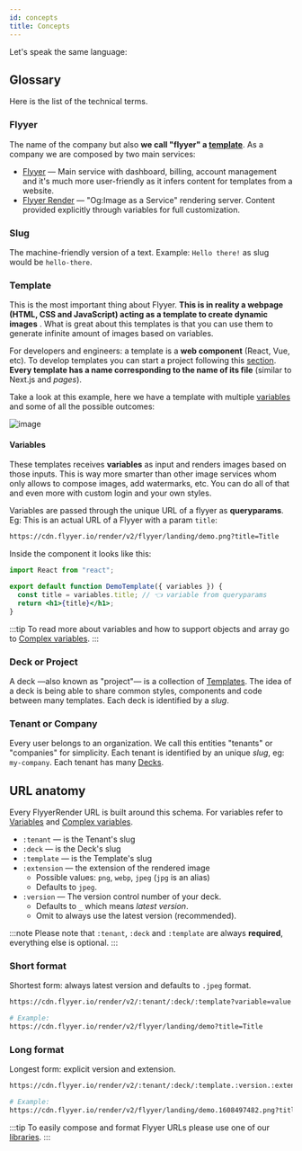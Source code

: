 ```yaml
---
id: concepts
title: Concepts
---
```


Let's speak the same language:

## Glossary

Here is the list of the technical terms.

### Flyyer

The name of the company but also **we call "flyyer" a [template](#template)**. As a company we are composed by two main services:

* [Flyyer](https://flyyer.io) — Main service with dashboard, billing, account management and it's much more user-friendly as it infers content for templates from a website.
* [Flyyer Render](https://flyyer.io/render) — "Og:Image as a Service" rendering server. Content provided explicitly through variables for full customization.

### Slug

The machine-friendly version of a text. Example: `Hello there!` as slug would be `hello-there`.

### Template

This is the most important thing about Flyyer. **This is in reality a webpage (HTML, CSS and JavaScript) acting as a template to create dynamic images** . What is great about this templates is that you can use them to generate infinite amount of images based on variables.

For developers and engineers: a template is a **web component** (React, Vue, etc). To develop templates you can start a project following this [section](./getting-started.md). **Every template has a name corresponding to the name of its file** (similar to Next.js and _pages_).

Take a look at this example, here we have a template with multiple [variables](#variables) and some of all the possible outcomes:

![image](/img/images/demo.png)

#### Variables

These templates receives **variables** as input and renders images based on those inputs. This is way more smarter than other image services whom only allows to compose images, add watermarks, etc. You can do all of that and even more with custom login and your own styles.

Variables are passed through the unique URL of a flyyer as **queryparams**. Eg: This is an actual URL of a Flyyer with a param `title`:

```bash
https://cdn.flyyer.io/render/v2/flyyer/landing/demo.png?title=Title
```

Inside the component it looks like this:

```jsx title="templates/main.js" {4}
import React from "react";

export default function DemoTemplate({ variables }) {
  const title = variables.title; // 👈 variable from queryparams
  return <h1>{title}</h1>;
}
```

:::tip
To read more about variables and how to support objects and array go to [Complex variables](./advanced/complex-variables.md).
:::

### Deck or Project

A deck —also known as "project"— is a collection of [Templates](#template). The idea of a deck is being able to share common styles, components and code between many templates. Each deck is identified by a _slug_.

### Tenant or Company

Every user belongs to an organization. We call this entities "tenants" or "companies" for simplicity. Each tenant is identified by an unique _slug_, eg: `my-company`. Each tenant has many [Decks](#deck-or-project).

## URL anatomy

Every FlyyerRender URL is built around this schema. For variables refer to [Variables](#variables) and [Complex variables](./advanced/complex-variables.md).

* `:tenant` — is the Tenant's slug
* `:deck` — is the Deck's slug
* `:template` — is the Template's slug
* `:extension` — the extension of the rendered image
  * Possible values: `png`, `webp`, `jpeg` (`jpg` is an alias)
  * Defaults to `jpeg`.
* `:version` — The version control number of your deck.
  * Defaults to `_` which means _latest version_.
  * Omit to always use the latest version (recommended).

:::note
Please note that `:tenant`, `:deck` and `:template` are always **required**, everything else is optional.
:::

### Short format

Shortest form: always latest version and defaults to `.jpeg` format.

```bash
https://cdn.flyyer.io/render/v2/:tenant/:deck/:template?variable=value

# Example:
https://cdn.flyyer.io/render/v2/flyyer/landing/demo?title=Title
```

### Long format

Longest form: explicit version and extension.

```bash
https://cdn.flyyer.io/render/v2/:tenant/:deck/:template.:version.:extension?variable=value

# Example:
https://cdn.flyyer.io/render/v2/flyyer/landing/demo.1608497482.png?title=Title&description=Description+text
```

:::tip
To easily compose and format Flyyer URLs please use one of our [libraries](libraries.md).
:::
